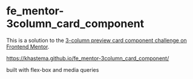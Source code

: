 # fe_mentor-3column_card_component
This is a solution to the [3-column preview card component challenge on Frontend Mentor](https://www.frontendmentor.io/challenges/3column-preview-card-component-pH92eAR2-).

https://khastema.github.io/fe_mentor-3column_card_component/

built with flex-box and media queries
